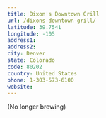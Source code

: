 ```yaml
---
title: Dixon's Downtown Grill
url: /dixons-downtown-grill/
latitude: 39.7541
longitude: -105
address1: 
address2: 
city: Denver
state: Colorado
code: 80202
country: United States
phone: 1-303-573-6100
website: 
---
```

(No longer brewing)
